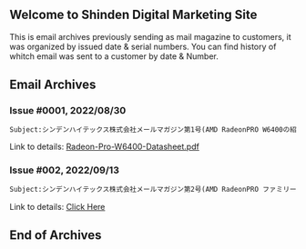 ## Welcome to Shinden Digital Marketing Site

This is email archives previously sending as mail magazine to customers, it was organized by issued date & serial numbers.
You can find history of whitch email was sent to a customer by date & Number.

## Email Archives

### Issue #0001, 2022/08/30
```markdown
Subject:シンデンハイテックス株式会社メールマガジン第1号(AMD RadeonPRO W6400の紹介)
```
Link to details: [Radeon-Pro-W6400-Datasheet.pdf](https://github.com/shinden252/marketing/blob/archives/Radeon-Pro-W6400-Datasheet.pdf)


### Issue #002, 2022/09/13
```markdown
Subject:シンデンハイテックス株式会社メールマガジン第2号(AMD RadeonPRO ファミリーの紹介)
```
Link to details: [Click Here](https://github.com/shinden252/marketing/blob/archives/Radeon-Pro-W6400-Datasheet.pdf)

## End of Archives

